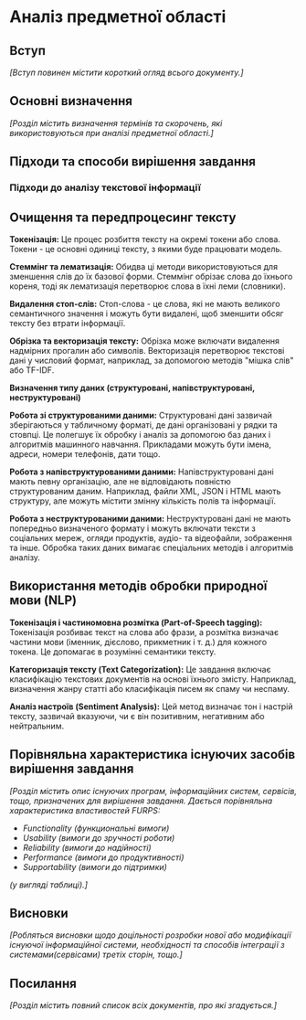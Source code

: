 # Аналіз предметної області

## Вступ

*[Вступ повинен містити короткий огляд всього документу.]*


## Основні визначення

*[Розділ містить визначення термінів та скорочень, які використовуються при аналізі предметної області.]*

## Підходи та способи вирішення завдання

### Підходи до аналізу текстової інформації
## Очищення та передпроцесинг тексту
**Токенізація:** Це процес розбиття тексту на окремі токени або слова. Токени - це основні одиниці тексту, з якими буде працювати модель.

**Стеммінг та лематизація:** Обидва ці методи використовуються для зменшення слів до їх базової форми. Стеммінг обрізає слова до їхнього кореня, тоді як лематизація перетворює слова в їхні леми (словники).

**Видалення стоп-слів:** Стоп-слова - це слова, які не мають великого семантичного значення і можуть бути видалені, щоб зменшити обсяг тексту без втрати інформації.

**Обрізка та векторизація тексту:** Обрізка може включати видалення надмірних прогалин або символів. Векторизація перетворює текстові дані у числовий формат, наприклад, за допомогою методів "мішка слів" або TF-IDF.

**Визначення типу даних (структуровані, напівструктуровані, неструктуровані)**

**Робота зі структурованими даними:** Структуровані дані зазвичай зберігаються у табличному форматі, де дані організовані у рядки та стовпці. Це полегшує їх обробку і аналіз за допомогою баз даних і алгоритмів машинного навчання. Прикладами можуть бути імена, адреси, номери телефонів, дати тощо.

**Робота з напівструктурованими даними:** Напівструктуровані дані мають певну організацію, але не відповідають повністю структурованим даним. Наприклад, файли XML, JSON і HTML мають структуру, але можуть містити змінну кількість полів та інформації.

**Робота з неструктурованими даними:** Неструктуровані дані не мають попередньо визначеного формату і можуть включати тексти з соціальних мереж, огляди продуктів, аудіо- та відеофайли, зображення та інше. Обробка таких даних вимагає спеціальних методів і алгоритмів аналізу.

## Використання методів обробки природної мови (NLP)
**Токенізація і частиномовна розмітка (Part-of-Speech tagging):** Токенізація розбиває текст на слова або фрази, а розмітка визначає частини мови (іменник, дієслово, прикметник і т. д.) для кожного токена. Це допомагає в розумінні семантики тексту.

**Категоризація тексту (Text Categorization):** Це завдання включає класифікацію текстових документів на основі їхнього змісту. Наприклад, визначення жанру статті або класифікація писем як спаму чи неспаму.

**Аналіз настроїв (Sentiment Analysis):** Цей метод визначає тон і настрій тексту, зазвичай вказуючи, чи є він позитивним, негативним або нейтральним.



## Порівняльна характеристика існуючих засобів вирішення завдання

*[Розділ містить опис існуючих програм, інформаційних систем, сервісів, тощо, призначених для вирішення 
завдання. Дається порівняльна характеристика властивостей FURPS:*
- *Functionality (функциональні вимоги)*
- *Usability (вимоги до зручності роботи)*
- *Reliability (вимоги до надійності)*
- *Performance (вимоги до продуктивності)*
- *Supportability (вимоги до підтримки)*

 *(у вигляді таблиці).]*

## Висновки

*[Робляться висновки щодо доцільності розробки нової або модифікації існуючої інформаційної системи, необхідності та способів інтеграції з системами(сервісами) третіх сторін, тощо.]*

## Посилання

*[Розділ містить повний список всіх документів, про які згадується.]*
